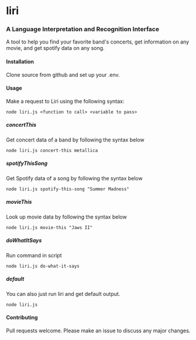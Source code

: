# liri
### A Language Interpretation and Recognition Interface
A tool to help you find your favorite band's concerts, get information on any movie, and get spotify data on any song.

#### Installation
Clone source from github and set up your .env.

#### Usage 
Make a request to Liri using the following syntax:
```
node liri.js <function to call> <variable to pass>
```
##### concertThis
Get concert data of a band by following the syntax below
```
node liri.js concert-this metallica
```

##### spotifyThisSong
Get Spotify data of a song by following the syntax below
```
node liri.js spotify-this-song "Summer Madness"
```

##### movieThis
Look up movie data by following the syntax below
```
node liri.js movie-this "Jaws II"
```

##### doWhatItSays
Run command in script
```
node liri.js do-what-it-says
```

##### default
You can also just run liri and get default output.
```
node liri.js
```

#### Contributing
Pull requests welcome. Please make an issue to discuss any major changes.

